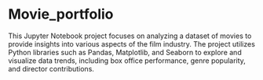 # Movie_portfolio
This Jupyter Notebook project focuses on analyzing a dataset of movies to provide insights into various aspects of the film industry. The project utilizes Python libraries such as Pandas, Matplotlib, and Seaborn to explore and visualize data trends, including box office performance, genre popularity, and director contributions.
